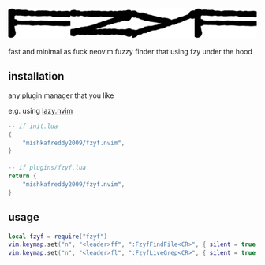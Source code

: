 ![fzyf.nvim example](./doc/ex.png)

fast and minimal as fuck neovim fuzzy finder that using fzy under the hood

## installation

any plugin manager that you like

e.g. using [lazy.nvim](https://github.com/folke/lazy.nvim)

```lua
-- if init.lua
{
	"mishkafreddy2009/fzyf.nvim",
}

-- if plugins/fzyf.lua
return {
	"mishkafreddy2009/fzyf.nvim",
}
```

## usage

```lua
local fzyf = require("fzyf")
vim.keymap.set("n", "<leader>ff", ":FzyfFindFile<CR>", { silent = true })
vim.keymap.set("n", "<leader>fl", ":FzyfLiveGrep<CR>", { silent = true })
```
